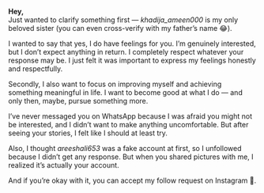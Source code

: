 **Hey,**  
Just wanted to clarify something first — _khadija_ameen000_ is my only beloved sister (you can even cross-verify with my father’s name 😂).

I wanted to say that yes, I do have feelings for you. I’m genuinely interested, but I don’t expect anything in return. I completely respect whatever your response may be. I just felt it was important to express my feelings honestly and respectfully.

Secondly, I also want to focus on improving myself and achieving something meaningful in life. I want to become good at what I do — and only then, maybe, pursue something more.

I’ve never messaged you on WhatsApp because I was afraid you might not be interested, and I didn’t want to make anything uncomfortable. But after seeing your stories, I felt like I should at least try.

Also, I thought _areeshali653_ was a fake account at first, so I unfollowed because I didn’t get any response. But when you shared pictures with me, I realized it’s actually your account.

And if you’re okay with it, you can accept my follow request on Instagram 🌚.